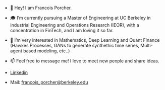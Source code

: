 - 👋 Hey! I am Francois Porcher.
- 🎓 I’m currently pursuing a Master of Engineering at UC Berkeley in Industrial Engineering and Operations Research (IEOR), with a concentration in FinTech, and I am loving it so far.
- 🔎 I’m very interested in Mathematics, Deep Learning and Quant Finance (Hawkes Processes, GANs to generate synthethic time series, Multi-agent based modeling, etc..)
- 📫 Feel free to message me! I love to meet new people and share ideas.

- [Linkedin](https://www.linkedin.com/in/françois-porcher-064b41192/)

- Mail: francois_porcher@berkeley.edu

<!---
FrancoisPorcher/FrancoisPorcher is a ✨ special ✨ repository because its `README.md` (this file) appears on your GitHub profile.
You can click the Preview link to take a look at your changes.
--->
